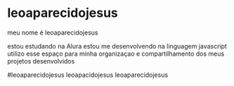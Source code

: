 # leoaparecidojesus

meu nome é leoaparecidojesus

estou estudando na Alura
estou me desenvolvendo na linguagem javascript
utilizo esse espaço para minha organizaçao e compartilhamento dos meus projetos desenvolvidos 

#leoaparecidojesus
leoapacidojesus
leoaparecidojesus
